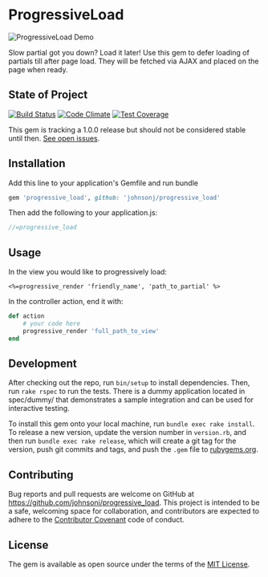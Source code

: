 # ProgressiveLoad

![ProgressiveLoad Demo](http://g.recordit.co/WIb75XbkET.gif)

Slow partial got you down? Load it later! Use this gem to defer loading of partials till after page load. They will be fetched via AJAX and placed on the page when ready.

## State of Project
[![Build Status](https://travis-ci.org/johnsonj/progressive_load.svg?branch=master)](https://travis-ci.org/johnsonj/progressive_load) [![Code Climate](https://codeclimate.com/github/johnsonj/progressive_load/badges/gpa.svg)](https://codeclimate.com/github/johnsonj/progressive_load) [![Test Coverage](https://codeclimate.com/github/johnsonj/progressive_load/badges/coverage.svg)](https://codeclimate.com/github/johnsonj/progressive_load/coverage)

This gem is tracking a 1.0.0 release but should not be considered stable until then. [See open issues](https://github.com/johnsonj/progressive_load/milestones/1.0.0).

## Installation

Add this line to your application's Gemfile and run bundle

```ruby
gem 'progressive_load', github: 'johnsonj/progressive_load'
```

Then add the following to your application.js:

```javascript
//=progressive_load
```

## Usage

In the view you would like to progressively load:

```erb
<%=progressive_render 'friendly_name', 'path_to_partial' %>
```

In the controller action, end it with:

```ruby
def action
    # your code here
    progressive_render 'full_path_to_view'
end
```

## Development

After checking out the repo, run `bin/setup` to install dependencies. Then, run `rake rspec` to run the tests. There is a dummy application located in spec/dummy/ that demonstrates a sample integration and can be used for interactive testing.

To install this gem onto your local machine, run `bundle exec rake install`. To release a new version, update the version number in `version.rb`, and then run `bundle exec rake release`, which will create a git tag for the version, push git commits and tags, and push the `.gem` file to [rubygems.org](https://rubygems.org).

## Contributing

Bug reports and pull requests are welcome on GitHub at https://github.com/johnsonj/progressive_load. This project is intended to be a safe, welcoming space for collaboration, and contributors are expected to adhere to the [Contributor Covenant](http://contributor-covenant.org) code of conduct.

## License

The gem is available as open source under the terms of the [MIT License](http://opensource.org/licenses/MIT).